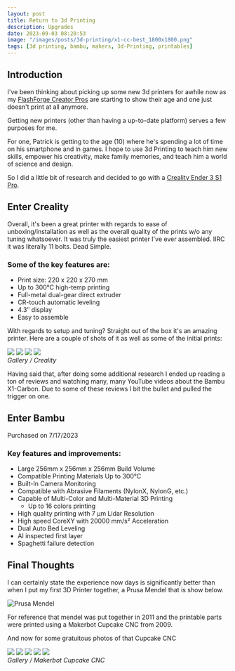 ```yaml
---
layout: post
title: Return to 3d Printing
description: Upgrades
date: 2023-09-03 08:20:53
image: "/images/posts/3d-printing/x1-cc-best_1800x1800.png"
tags: [3d printing, bambu, makers, 3d-Printing, printables]
---
```


## Introduction

I've been thinking about picking up some new 3d printers for awhile now as my
[FlashForge Creator
Pros](http://fusion94.org/2015/09/10/flashforge-creator-pro/) are starting to
show their age and one just doesn't print at all anymore.

Getting new printers (other than having a up-to-date platform) serves a few
purposes for me.

For one, Patrick is getting to the age (10) where he's spending a lot of time on
his smartphone and in games. I hope to use 3d Printing to teach him new skills,
empower his creativity, make family memories, and teach him a world of science
and design.

So I did a little bit of research and decided to go with a [Creality Ender 3 S1
Pro](https://www.creality.com/products/creality-ender-3-s1-pro-fdm-3d-printer).

## Enter Creality

Overall, it's been a great printer with regards to ease of unboxing/installation
as well as the overall quality of the prints w/o any tuning whatsoever. It was
truly the easiest printer I've ever assembled. IIRC it was literally 11 bolts.
Dead Simple.

### Some of the key features are:

- Print size: 220 x 220 x 270 mm
- Up to 300°C high-temp printing
- Full-metal dual-gear direct extruder
- CR-touch automatic leveling
- 4.3″ display
- Easy to assemble

With regards to setup and tuning? Straight out of the box it's an amazing
printer. Here are a couple of shots of it as well as some of the initial prints:

  <div class="gallery-box">
    <div class="gallery">
      <img src="/images/posts/3d-printing/creality-ender-3.jpg">
      <img src="/images/posts/3d-printing/ce3-print-1.jpg">
      <img src="/images/posts/3d-printing/ce3-print-2.jpg">
      <img src="/images/posts/3d-printing/ce3-print-3.jpg">
    </div>
    <em>Gallery / Creality</em>
  </div>

Having said that, after doing some additional research I ended up reading a ton
of reviews and watching many, many YouTube videos about the Bambu X1-Carbon. Due
to some of these reviews I bit the bullet and pulled the trigger on one.

## Enter Bambu

Purchased on 7/17/2023

### Key features and improvements:

- Large 256mm x 256mm x 256mm Build Volume
- Compatible Printing Materials Up to 300°C
- Built-In Camera Monitoring
- Compatible with Abrasive Filaments (NylonX, NylonG, etc.)
- Capable of Multi-Color and Multi-Material 3D Printing
  - Up to 16 colors printing
- High quality printing with 7 μm Lidar Resolution
- High speed CoreXY with 20000 mm/s² Acceleration
- Dual Auto Bed Leveling
- AI inspected first layer
- Spaghetti failure detection

## Final Thoughts

I can certainly state the experience now days is significantly better than when
I put my first 3D Printer together, a Prusa Mendel that is show below.

![Prusa Mendel](/images/posts/3d-printing/prusa-mendel.png "Prusa Mendel")

For reference that mendel was put together in 2011 and the printable parts were
printed using a Makerbot Cupcake CNC from 2009.

And now for some gratuitous photos of that Cupcake CNC

  <div class="gallery-box">
    <div class="gallery">
      <img src="/images/posts/3d-printing/cupcake-1.jpeg">
      <img src="/images/posts/3d-printing/cupcake-2.jpeg">
      <img src="/images/posts/3d-printing/cupcake-3.jpeg">
      <img src="/images/posts/3d-printing/cupcake-4.jpeg">
      <img src="/images/posts/3d-printing/cupcake-5.jpeg">     
    </div>
    <em>Gallery / Makerbot Cupcake CNC</em>
  </div>
